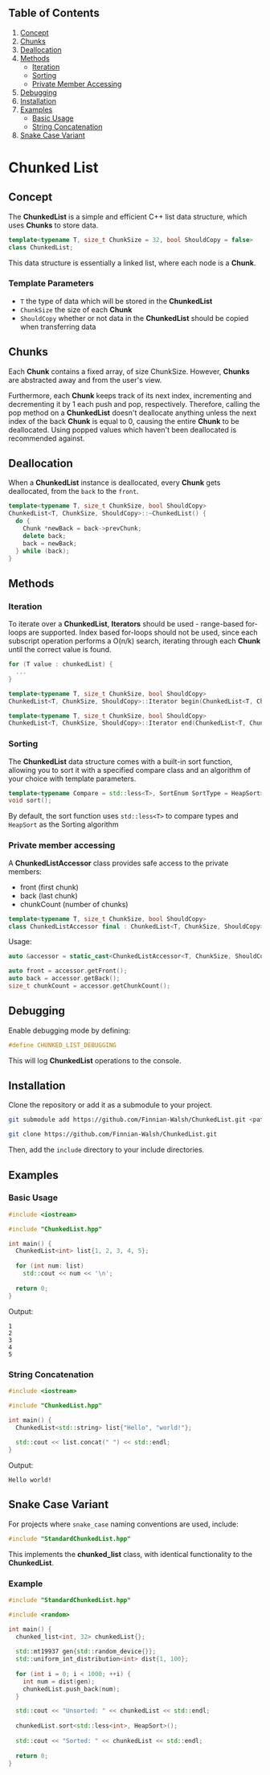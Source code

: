 ## Table of Contents
1. [Concept](#concept)
2. [Chunks](#chunks)
3. [Deallocation](#deallocation)
4. [Methods](#methods)
    - [Iteration](#iteration)
    - [Sorting](#sorting)
    - [Private Member Accessing](#private-member-accessing)
5. [Debugging](#debugging)
6. [Installation](#installation)
7. [Examples](#examples)
    - [Basic Usage](#basic-usage)
    - [String Concatenation](#string-concatenation)
8. [Snake Case Variant](#snake-case-variant)

# Chunked List

## Concept

The **ChunkedList** is a simple and efficient C++ list data structure, which uses **Chunks** to store data.

```cpp
template<typename T, size_t ChunkSize = 32, bool ShouldCopy = false>
class ChunkedList;
```

This data structure is essentially a linked list, where each node is a **Chunk**.

### Template Parameters

- `T` the type of data which will be stored in the **ChunkedList**
- `ChunkSize` the size of each **Chunk**
- `ShouldCopy` whether or not data in the **ChunkedList** should be copied when transferring data

## Chunks

Each **Chunk** contains a fixed array, of size ChunkSize. However, **Chunks** are abstracted away and from the user's view.

Furthermore, each **Chunk** keeps track of its next index, incrementing and decrementing it by 1 each push and pop,
respectively.
Therefore, calling the pop method on a **ChunkedList** doesn't deallocate anything unless the next index of the back
**Chunk** is equal to 0, causing the entire **Chunk** to be deallocated. Using popped values which haven't been deallocated is recommended against.

## Deallocation

When a **ChunkedList** instance is deallocated, every **Chunk** gets deallocated, from the `back` to the `front`.

```cpp
template<typename T, size_t ChunkSize, bool ShouldCopy>
ChunkedList<T, ChunkSize, ShouldCopy>::~ChunkedList() {
  do {
    Chunk *newBack = back->prevChunk;
    delete back;
    back = newBack;
  } while (back);
}
```

## Methods

### Iteration

To iterate over a **ChunkedList**, **Iterators** should be used - range-based for-loops are supported. Index based for-loops should not be used, since each subscript operation performs a O(n/k) search, iterating through each **Chunk** until the correct value is found.

```cpp
for (T value : chunkedList) {
  ...
}
```

```cpp
template<typename T, size_t ChunkSize, bool ShouldCopy>
ChunkedList<T, ChunkSize, ShouldCopy>::Iterator begin(ChunkedList<T, ChunkSize, ShouldCopy> &chunkedList);

template<typename T, size_t ChunkSize, bool ShouldCopy>
ChunkedList<T, ChunkSize, ShouldCopy>::Iterator end(ChunkedList<T, ChunkSize, ShouldCopy> &chunkedList);
```

### Sorting

The **ChunkedList** data structure comes with a built-in sort function, allowing you to sort it with a specified compare class and an algorithm of your choice with template parameters.

```cpp
template<typename Compare = std::less<T>, SortEnum SortType = HeapSort>
void sort();
```

By default, the sort function uses `std::less<T>` to compare types and `HeapSort` as the Sorting algorithm

### Private member accessing

A **ChunkedListAccessor** class provides safe access to the private members:
- front (first chunk)
- back (last chunk)
- chunkCount (number of chunks)

```cpp
template<typename T, size_t ChunkSize, bool ShouldCopy>
class ChunkedListAccessor final : ChunkedList<T, ChunkSize, ShouldCopy>;
```

Usage:

```cpp
auto &accessor = static_cast<ChunkedListAccessor<T, ChunkSize, ShouldCopy>

auto front = accessor.getFront();
auto back = accessor.getBack();
size_t chunkCount = accessor.getChunkCount();
```

## Debugging

Enable debugging mode by defining:

```cpp
#define CHUNKED_LIST_DEBUGGING
```

This will log **ChunkedList** operations to the console.

## Installation

Clone the repository or add it as a submodule to your project.

```bash
git submodule add https://github.com/Finnian-Walsh/ChunkedList.git <path>
```

```bash
git clone https://github.com/Finnian-Walsh/ChunkedList.git
```

Then, add the `include` directory to your include directories.

## Examples

### Basic Usage

```cpp
#include <iostream>

#include "ChunkedList.hpp"

int main() {
  ChunkedList<int> list{1, 2, 3, 4, 5};
  
  for (int num: list)
    std::cout << num << '\n';    
    
  return 0;
}
```

Output:
```
1
2
3
4
5
```

### String Concatenation

```cpp
#include <iostream>

#include "ChunkedList.hpp"

int main() {
  ChunkedList<std::string> list{"Hello", "world!"};
  
  std::cout << list.concat(" ") << std::endl;
}
```

Output:
```
Hello world!
```

## Snake Case Variant

For projects where `snake_case` naming conventions are used, include:

```cpp
#include "StandardChunkedList.hpp"
```

This implements the **chunked_list** class, with identical functionality to the **ChunkedList**.

### Example

```cpp
#include "StandardChunkedList.hpp"

#include <random>

int main() {
  chunked_list<int, 32> chunkedList{};
  
  std::mt19937 gen{std::random_device{}};
  std::uniform_int_distribution<int> dist{1, 100};
  
  for (int i = 0; i < 1000; ++i) {
    int num = dist(gen);
    chunkedList.push_back(num);
  }

  std::cout << "Unsorted: " << chunkedList << std::endl;
  
  chunkedList.sort<std::less<int>, HeapSort>();
  
  std::cout << "Sorted: " << chunkedList << std::endl;
  
  return 0;
}
```
